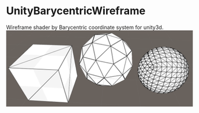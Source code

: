 # UnityBarycentricWireframe
Wireframe shader by Barycentric coordinate system for unity3d.
![images/ss001.PNG](images/ss001.PNG)
